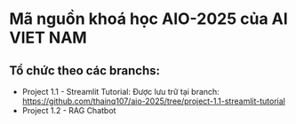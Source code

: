 # Mã nguồn khoá học AIO-2025 của AI VIET NAM
## Tổ chức theo các branchs:
* Project 1.1 - Streamlit Tutorial:
  Được lưu trữ tại branch: https://github.com/thainq107/aio-2025/tree/project-1.1-streamlit-tutorial
* Project 1.2 - RAG Chatbot
